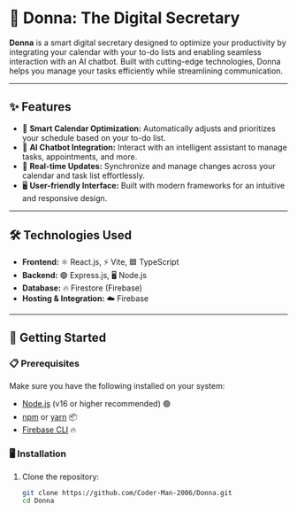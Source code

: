 # 📅 Donna: The Digital Secretary

**Donna** is a smart digital secretary designed to optimize your productivity by integrating your calendar with your to-do lists and enabling seamless interaction with an AI chatbot. Built with cutting-edge technologies, Donna helps you manage your tasks efficiently while streamlining communication.

---

## ✨ Features

- 📆 **Smart Calendar Optimization:** Automatically adjusts and prioritizes your schedule based on your to-do list.
- 🤖 **AI Chatbot Integration:** Interact with an intelligent assistant to manage tasks, appointments, and more.
- 🔄 **Real-time Updates:** Synchronize and manage changes across your calendar and task list effortlessly.
- 🖥️ **User-friendly Interface:** Built with modern frameworks for an intuitive and responsive design.

---

## 🛠️ Technologies Used

- **Frontend:** ⚛️ React.js, ⚡ Vite, 🟦 TypeScript
- **Backend:** 🟢 Express.js, 🖥️ Node.js
- **Database:** 🔥 Firestore (Firebase)
- **Hosting & Integration:** ☁️ Firebase

---

## 🚀 Getting Started

### 📋 Prerequisites

Make sure you have the following installed on your system:
- [Node.js](https://nodejs.org/) (v16 or higher recommended) 🟢
- [npm](https://www.npmjs.com/) or [yarn](https://yarnpkg.com/) 📦
- [Firebase CLI](https://firebase.google.com/docs/cli) 🔥

### 🖥️ Installation

1. Clone the repository:
   ```bash
   git clone https://github.com/Coder-Man-2006/Donna.git
   cd Donna
